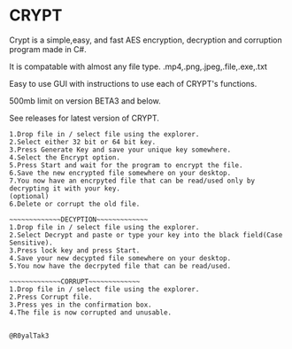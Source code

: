 # CRYPT
Crypt is a simple,easy, and fast AES encryption, decryption and corruption program made in C#.

It is compatable with almost any file type. .mp4,.png,.jpeg,.file,.exe,.txt

Easy to use GUI with instructions to use each of CRYPT's functions.



500mb limit on version BETA3 and below.


See releases for latest version of CRYPT.

~~~~~~~~~~~~~ENCRYPTION~~~~~~~~~~~~~
1.Drop file in / select file using the explorer.
2.Select either 32 bit or 64 bit key.
3.Press Generate Key and save your unique key somewhere.
4.Select the Encrypt option.
5.Press Start and wait for the program to encrypt the file.
6.Save the new encrypted file somewhere on your desktop.
7.You now have an encrpyted file that can be read/used only by decrypting it with your key.
(optional)
6.Delete or corrupt the old file.

~~~~~~~~~~~~~DECYPTION~~~~~~~~~~~~~
1.Drop file in / select file using the explorer.
2.Select Decrypt and paste or type your key into the black field(Case Sensitive).
3.Press lock key and press Start.
4.Save your new decypted file somewhere on your desktop.
5.You now have the decrpyted file that can be read/used.

~~~~~~~~~~~~~CORRUPT~~~~~~~~~~~~~
1.Drop file in / select file using the explorer.
2.Press Corrupt file.
3.Press yes in the confirmation box.
4.The file is now corrupted and unusable.


@R0yalTak3
